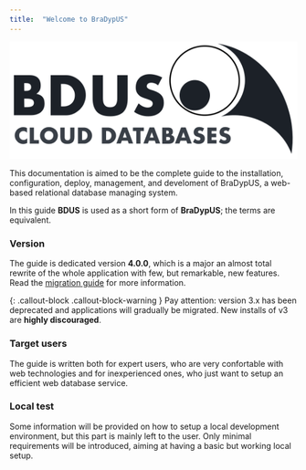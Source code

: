 ```yaml
---
title:  "Welcome to BraDypUS"
---
```


![Bradypus](images/bdus.svg "Bradypus")

This documentation is aimed to be the complete guide to the installation, configuration, deploy,
management, and develoment of BraDypUS, a web-based relational database managing system.

In this guide **BDUS** is used as a short form of **BraDypUS**; the terms are equivalent.

### Version
The guide is dedicated version **4.0.0**, which is a major an almost total
rewrite of the whole application with few, but remarkable, new features.
Read the [migration guide](/migration-from-v3) for more information.

{: .callout-block .callout-block-warning }
Pay attention: version 3.x has been deprecated and applications will 
gradually be migrated. New installs of v3 are **highly discouraged**.


### Target users
The guide is written both for expert users, who are very confortable with web technologies
and for inexperienced ones, who just want to setup an efficient web database service.

### Local test
Some information will be provided on how to setup a local development environment,
but this part is mainly left to the user. Only minimal requirements will be introduced,
aiming at having a basic but working local setup.